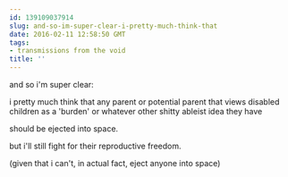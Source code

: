 ```yaml
---
id: 139109037914
slug: and-so-im-super-clear-i-pretty-much-think-that
date: 2016-02-11 12:58:50 GMT
tags:
- transmissions from the void
title: ''
---
```


and so i'm super clear:

i pretty much think that any parent or potential parent that views disabled children as a 'burden' or whatever other shitty ableist idea they have

should be ejected into space.

but i'll still fight for their reproductive freedom.

(given that i can't, in actual fact, eject anyone into space)
